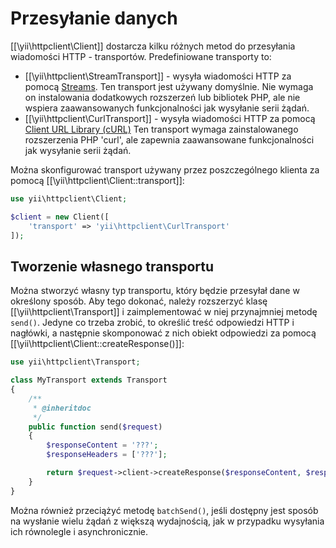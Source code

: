 Przesyłanie danych
==================

[[\yii\httpclient\Client]] dostarcza kilku różnych metod do przesyłania wiadomości HTTP - transportów.
Predefiniowane transporty to:

 - [[\yii\httpclient\StreamTransport]] - wysyła wiadomości HTTP za pomocą [Streams](http://php.net/manual/pl/book.stream.php).
   Ten transport jest używany domyślnie. Nie wymaga on instalowania dodatkowych rozszerzeń lub bibliotek PHP, ale nie 
   wspiera zaawansowanych funkcjonalności jak wysyłanie serii żądań.
 - [[\yii\httpclient\CurlTransport]] - wysyła wiadomości HTTP za pomocą [Client URL Library (cURL)](http://php.net/manual/pl/book.curl.php)
   Ten transport wymaga zainstalowanego rozszerzenia PHP 'curl', ale zapewnia zaawansowane funkcjonalności jak wysyłanie serii żądań.

Można skonfigurować transport używany przez poszczególnego klienta za pomocą [[\yii\httpclient\Client::transport]]:

```php
use yii\httpclient\Client;

$client = new Client([
    'transport' => 'yii\httpclient\CurlTransport'
]);
```


## Tworzenie własnego transportu

Można stworzyć własny typ transportu, który będzie przesyłał dane w określony sposób. Aby tego dokonać, należy rozszerzyć 
klasę [[\yii\httpclient\Transport]] i zaimplementować w niej przynajmniej metodę `send()`. Jedyne co trzeba zrobić, to 
określić treść odpowiedzi HTTP i nagłówki, a następnie skomponować z nich obiekt odpowiedzi za pomocą 
[[\yii\httpclient\Client::createResponse()]]:

```php
use yii\httpclient\Transport;

class MyTransport extends Transport
{
    /**
     * @inheritdoc
     */
    public function send($request)
    {
        $responseContent = '???';
        $responseHeaders = ['???'];

        return $request->client->createResponse($responseContent, $responseHeaders);
    }
}
```

Można również przeciążyć metodę `batchSend()`, jeśli dostępny jest sposób na wysłanie wielu żądań z większą wydajnością, 
jak w przypadku wysyłania ich równolegle i asynchronicznie.
